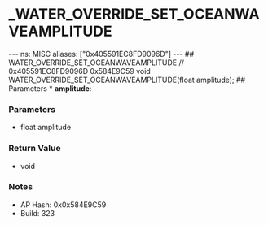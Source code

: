 # _WATER_OVERRIDE_SET_OCEANWAVEAMPLITUDE

--- ns: MISC aliases: ["0x405591EC8FD9096D"] --- ## WATER_OVERRIDE_SET_OCEANWAVEAMPLITUDE  // 0x405591EC8FD9096D 0x584E9C59 void WATER_OVERRIDE_SET_OCEANWAVEAMPLITUDE(float amplitude);   ## Parameters * **amplitude**:

### Parameters
* float amplitude

### Return Value
* void

### Notes
* AP Hash: 0x0x584E9C59
* Build: 323


